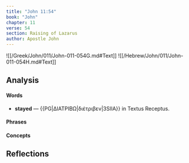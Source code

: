 ```yaml
---
title: "John 11:54"
book: "John"
chapter: 11
verse: 54
section: Raising of Lazarus
author: Apostle John
---
```

![[/Greek/John/011/John-011-054G.md#Text]]
![[/Hebrew/John/011/John-011-054H.md#Text]]

## Analysis

#### Words
- **stayed** — {{PG|ΔΙΑΤΡΙΒΩ|διέτριβεν|3SIIA}} in Textus Receptus.

#### Phrases

#### Concepts

## Reflections
